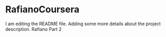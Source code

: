# RafianoCoursera
I am editing the README file. Adding some more details about the project description.
Rafiano Part 2


